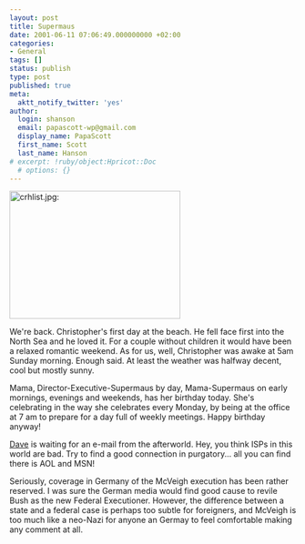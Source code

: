 ```yaml
---
layout: post
title: Supermaus
date: 2001-06-11 07:06:49.000000000 +02:00
categories:
- General
tags: []
status: publish
type: post
published: true
meta:
  aktt_notify_twitter: 'yes'
author:
  login: shanson
  email: papascott-wp@gmail.com
  display_name: PapaScott
  first_name: Scott
  last_name: Hanson
# excerpt: !ruby/object:Hpricot::Doc
  # options: {}
---
```

<p><img src="http://www.papascott.de/wordpress/wp-content/uploads/2001/06/crhlist.jpg" height="225" width="300" border="0" alt="crhlist.jpg: " /></p>
<p>We're back. Christopher's first day at the beach. He fell face first into the North Sea and he loved it. For a couple without children it would have been a relaxed romantic weekend. As for us, well, Christopher was awake at 5am Sunday morning. Enough said. At least the weather was halfway decent, cool but mostly sunny.</p>
<p>Mama, Director-Executive-Supermaus by day, Mama-Supermaus on early mornings, evenings and weekends, has her birthday today. She's celebrating in the way she celebrates every Monday, by being at the office at 7 am to prepare for a day full of weekly meetings. Happy birthday anyway!</p>
<p><a href="http://scriptingnews.userland.com/backissues/2001/06/11">Dave</a> is waiting for an e-mail from the afterworld. Hey, you think ISPs in this world are bad. Try to find a good connection in purgatory... all you can find there is AOL and MSN!</p>
<p>Seriously, coverage in Germany of the McVeigh execution has been rather reserved. I was sure the German media would find good cause to revile Bush as the new Federal Executioner. However, the difference between a state and a federal case is perhaps too subtle for foreigners, and McVeigh is too much like a neo-Nazi for anyone an Germay to feel comfortable making any comment at all.</p>

